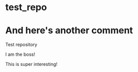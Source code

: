 # test_repo
# And here's another comment 
Test repository

I am the boss! 

This is super interesting! 
